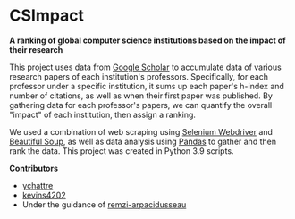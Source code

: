 # **CSImpact**
**A ranking of global computer science institutions based on the impact of their research**

This project uses data from [Google Scholar](scholar.google.com) to accumulate data of various research papers of each institution's professors. Specifically, for each professor under a specific institution, it sums up each paper's h-index and number of citations, as well as when their first paper was published. By gathering data for each professor's papers, we can quantify the overall "impact" of each institution, then assign a ranking. 

We used a combination of web scraping using [Selenium Webdriver](https://www.selenium.dev/documentation/webdriver/) and [Beautiful Soup](https://beautiful-soup-4.readthedocs.io/en/latest/#), as well as data analysis using [Pandas](https://pandas.pydata.org) to gather and then rank the data. This project was created in Python 3.9 scripts.

**Contributors**
- [ychattre](https://github.com/ychhatre)
- [kevins4202](https://github.com/kevins4202)
- Under the guidance of [remzi-arpacidusseau](https://github.com/remzi-arpacidusseau)
